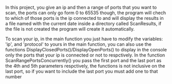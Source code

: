 In this project, you give an ip and then a range of ports that you want to scan, the ports can only go form 0 to 65535 though,
the program will chech to which of those ports is the ip connected to and will display the results in a file named with the 
current date inside a directory called ScanResults, if the file is not created the program will create it automatically.

To scan your ip, in the main function you just have to modify the variables: 'ip', and 'protocol' to yours in the main function,
you can also use the functions DisplayClosedPorts()/DisplayOpenPorts() to display in the console only the ports that your ip is connected or not to
respctively.
In the function ScanRangePortsConcurrently() you pass the first port and the last port as the 4th and 5th parameters respctively, the functions is not inclusive on the last port,
so if you want to include the last port you must add one to that number
